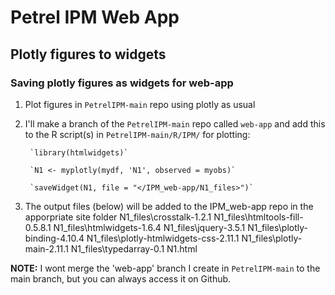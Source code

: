 # Petrel IPM Web App

## Plotly figures to widgets

### Saving plotly figures as widgets for web-app

1. Plot figures in `PetrelIPM-main` repo using plotly as usual
2. I'll make a branch of the `PetrelIPM-main` repo called `web-app` and add this to the R script(s) in `PetrelIPM-main/R/IPM/` for plotting:

        `library(htmlwidgets)`

        `N1 <- myplotly(mydf, 'N1', observed = myobs)`

        `saveWidget(N1, file = "</IPM_web-app/N1_files>")`

3. The output files (below) will be added to the IPM_web-app repo in the apporpriate site folder
        N1_files\crosstalk-1.2.1
        N1_files\htmltools-fill-0.5.8.1
        N1_files\htmlwidgets-1.6.4
        N1_files\jquery-3.5.1
        N1_files\plotly-binding-4.10.4
        N1_files\plotly-htmlwidgets-css-2.11.1
        N1_files\plotly-main-2.11.1
        N1_files\typedarray-0.1
        N1.html


**NOTE:** I wont merge the 'web-app' branch I create in `PetrelIPM-main` to the main branch, but you can always access it on Github.

